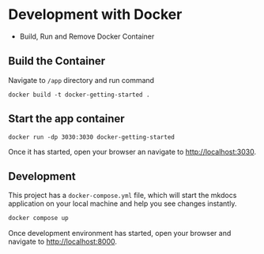 # Development with Docker

- Build, Run and Remove Docker Container

## Build the Container
Navigate to `/app` directory and run command 

```
docker build -t docker-getting-started .
```

## Start the app container

```
docker run -dp 3030:3030 docker-getting-started
```

Once it has started, open your browser an navigate to [http://localhost:3030](http://localhost:3030).

## Development

This project has a `docker-compose.yml` file, which will start the mkdocs application on your
local machine and help you see changes instantly.

```bash
docker compose up
```
Once development environment has started, open your browser and navigate to [http://localhost:8000](http://localhost:8000).

